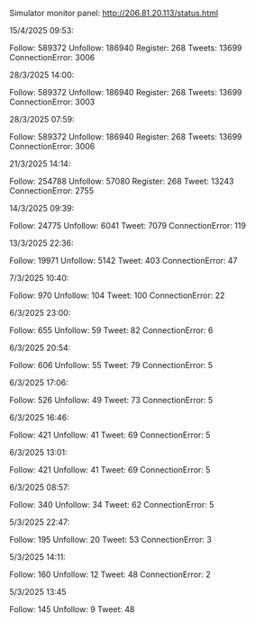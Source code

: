 Simulator monitor panel: http://206.81.20.113/status.html

15/4/2025 09:53:

Follow: 589372
Unfollow: 186940
Register: 268
Tweets: 13699
ConnectionError: 3006

28/3/2025 14:00:

Follow: 589372
Unfollow: 186940
Register: 268
Tweets: 13699
ConnectionError: 3003

28/3/2025 07:59:

Follow: 589372
Unfollow: 186940
Register: 268
Tweets: 13699
ConnectionError: 3006

21/3/2025 14:14:

Follow: 254788
Unfollow: 57080
Register: 268
Tweet: 13243
ConnectionError: 2755

14/3/2025 09:39:

Follow: 24775
Unfollow: 6041
Tweet: 7079
ConnectionError: 119

13/3/2025 22:36:

Follow: 19971
Unfollow: 5142
Tweet: 403
ConnectionError: 47

7/3/2025 10:40:

Follow: 970
Unfollow: 104
Tweet: 100
ConnectionError: 22

6/3/2025 23:00:

Follow: 655
Unfollow: 59
Tweet: 82
ConnectionError: 6


6/3/2025 20:54:

Follow: 606
Unfollow: 55
Tweet: 79
ConnectionError: 5


6/3/2025 17:06:

Follow: 526
Unfollow: 49
Tweet: 73
ConnectionError: 5


6/3/2025 16:46:

Follow: 421
Unfollow: 41
Tweet: 69
ConnectionError: 5


6/3/2025 13:01:

Follow: 421
Unfollow: 41
Tweet: 69
ConnectionError: 5


6/3/2025 08:57:

Follow: 340
Unfollow: 34
Tweet: 62
ConnectionError: 5


5/3/2025 22:47:

Follow: 195
Unfollow: 20
Tweet: 53
ConnectionError: 3


5/3/2025 14:11:

Follow: 160
Unfollow: 12
Tweet: 48
ConnectionError: 2


5/3/2025 13:45

Follow: 145
Unfollow: 9
Tweet: 48